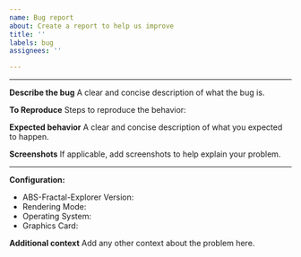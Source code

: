 ```yaml
---
name: Bug report
about: Create a report to help us improve
title: ''
labels: bug
assignees: ''

---
```


****

**Describe the bug**
A clear and concise description of what the bug is.



**To Reproduce**
Steps to reproduce the behavior:



**Expected behavior**
A clear and concise description of what you expected to happen.



**Screenshots**
If applicable, add screenshots to help explain your problem.



****

**Configuration:**
 - ABS-Fractal-Explorer Version:
 - Rendering Mode:
 - Operating System:
 - Graphics Card:



**Additional context**
Add any other context about the problem here.
